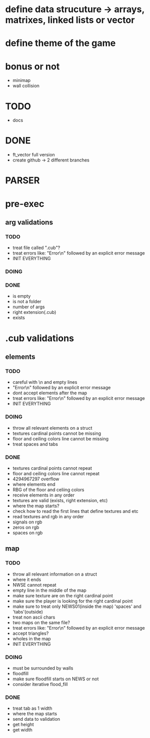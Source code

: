# define data strucuture -> arrays, matrixes, linked lists or vector

# define theme of the game

# bonus or not
- minimap
- wall collision

# TODO
- docs

# DONE
- ft_vector full version
- create github -> 2 different branches

# PARSER

# pre-exec

## arg validations
### TODO
- treat file called ".cub"?
- treat errors like: "Error\n" followed by an explicit error message
- INIT EVERYTHING
### DOING
### DONE
- is empty
- is not a folder
- number of args
- right extension(.cub) 
- exists

# .cub validations

## elements
### TODO
- careful with \n and empty lines
- "Error\n" followed by an explicit error message
- dont accept elements after the map
- treat errors like: "Error\n" followed by an explicit error message
- INIT EVERYTHING
### DOING
- throw all relevant elements on a struct
- textures cardinal points cannot be missing
- floor and ceiling colors line cannot be missing
- treat spaces and tabs
### DONE
- textures cardinal points cannot repeat
- floor and ceiling colors line cannot repeat
- 4294967297 overflow
- where elements end
- RBG of the floor and celiing colors
- receive elements in any order
- textures are valid (exists, right extension, etc)
- where the map starts?
- check how to read the first lines that define textures and etc
- read textures and rgb in any order
- signals on rgb
- zeros on rgb
- spaces on rgb

## map
### TODO
- throw all relevant information on a struct
- where it ends
- NWSE cannot repeat
- empty line in the middle of the map
- make sure texture are on the right cardinal point
- make sure the player is looking for the right cardinal point
- make sure to treat only NEWS01(inside the map) 'spaces' and 'tabs'(outside)
- treat non ascii chars
- two maps on the same file?
- treat errors like: "Error\n" followed by an explicit error message
- accept triangles?
- wholes in the map
- INIT EVERYTHING
### DOING
- must be surrounded by walls
- floodfill
- make sure floodfill starts on NEWS or not
- consider iterative flood_fill
### DONE
- treat tab as 1 width
- where the map starts
- send data to validation
- get height
- get width
